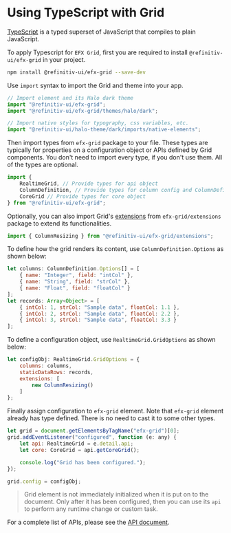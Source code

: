 # Using TypeScript with Grid

[TypeScript](https://www.typescriptlang.org/) is a typed superset of JavaScript that compiles to plain JavaScript.

To apply Typescript for `EFX Grid`, first you are required to install `@refinitiv-ui/efx-grid` in your project.

```sh
npm install @refinitiv-ui/efx-grid --save-dev
```

Use `import` syntax to import the Grid and theme into your app.

```js
// Import element and its Halo dark theme
import "@refinitiv-ui/efx-grid";
import "@refinitiv-ui/efx-grid/themes/halo/dark";

// Import native styles for typography, css variables, etc.
import "@refinitiv-ui/halo-theme/dark/imports/native-elements";
```

Then import types from `efx-grid` package to your file. These types are typically for properties on a configuration object or APIs defined by Grid components. You don't need to import every type, if you don't use them. All of the types are optional.

```js
import {
	RealtimeGrid, // Provide types for api object
	ColumnDefinition, // Provide types for column config and ColumnDefinition object
	CoreGrid // Provide types for core object
} from "@refinitiv-ui/efx-grid";
```

Optionally, you can also import Grid's [extensions](../extensions/README.md) from `efx-grid/extensions` package to extend its functionalities. 

```js
import { ColumnResizing } from "@refinitiv-ui/efx-grid/extensions";
```

To define how the grid renders its content, use `ColumnDefinition.Options` as shown below:

```js
let columns: ColumnDefinition.Options[] = [
	{ name: "Integer", field: "intCol" },
	{ name: "String", field: "strCol" },
	{ name: "Float", field: "floatCol" }
];
let records: Array<Object> = [
	{ intCol: 1, strCol: "Sample data", floatCol: 1.1 },
	{ intCol: 2, strCol: "Sample data", floatCol: 2.2 },
	{ intCol: 3, strCol: "Sample data", floatCol: 3.3 }
];
```

To define a configuration object, use `RealtimeGrid.GridOptions` as shown below:

```js
let configObj: RealtimeGrid.GridOptions = {
	columns: columns,
	staticDataRows: records,
	extensions: [
		new ColumnResizing()
	]
};
```

Finally assign configuration to `efx-grid` element. Note that `efx-grid` element already has type defined. There is no need to cast it to some other types.

```js
let grid = document.getElementsByTagName("efx-grid")[0];
grid.addEventListener("configured", function (e: any) {
	let api: RealtimeGrid = e.detail.api;
	let core: CoreGrid = api.getCoreGrid();

	console.log("Grid has been configured.");
});

grid.config = configObj;
```

> Grid element is not immediately initialized when it is put on to the document. Only after it has been configured, then you can use its `api` to perform any runtime change or custom task.

For a complete list of APIs, please see the [API document](../apis/README.md).
